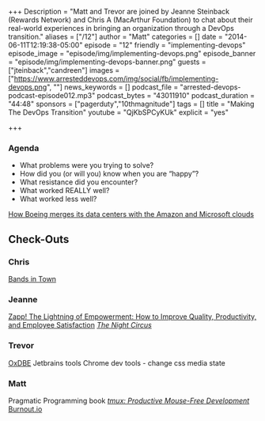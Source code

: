 +++
Description = "Matt and Trevor are joined by Jeanne Steinback (Rewards Network) and Chris A (MacArthur Foundation) to chat about their real-world experiences in bringing an organization through a DevOps transition."
aliases = ["/12"]
author = "Matt"
categories = []
date = "2014-06-11T12:19:38-05:00"
episode = "12"
friendly = "implementing-devops"
episode_image = "episode/img/implementing-devops.png"
episode_banner = "episode/img/implementing-devops-banner.png"
guests = ["jteinback","candreen"]
images = ["https://www.arresteddevops.com/img/social/fb/implementing-devops.png", ""]
news_keywords = []
podcast_file = "arrested-devops-podcast-episode012.mp3"
podcast_bytes = "43011910"
podcast_duration = "44:48"
sponsors = ["pagerduty","10thmagnitude"]
tags = []
title = "Making The DevOps Transition"
youtube = "QjKbSPCyKUk"
explicit = "yes"

+++
<h3>Agenda</h3>
<ul>
	<li>What problems were you trying to solve?</li>
	<li>How did you (or will you) know when you are “happy”?</li>
	<li>What resistance did you encounter?</li>
	<li>What worked REALLY well?</li>
	<li>What worked less well?</li>
</ul>
<a href="http://arstechnica.com/information-technology/2014/04/how-boeing-merges-its-data-centers-with-the-amazon-and-microsoft-clouds/">How Boeing merges its data centers with the Amazon and Microsoft clouds</a>

<h2>Check-Outs</h2>
<h3>Chris</h3>
<a href="http://www.bandsintown.com/home" target="_blank">Bands in Town</a>
<h3>Jeanne</h3>
<a href="http://www.amazon.com/Zapp-Lightning-Empowerment-Productivity-Satisfaction/dp/0449002829/ref=sr_1_4?s=books&amp;ie=UTF8&amp;qid=1402635370&amp;sr=1-4&amp;keywords=zap%21" target="_blank">Zapp! The Lightning of Empowerment: How to Improve Quality, Productivity, and Employee Satisfaction</a>
<em><a href="http://www.amazon.com/Night-Circus-Erin-Morgenstern/dp/0307744434/ref=sr_1_1?s=books&amp;ie=UTF8&amp;qid=1402635426&amp;sr=1-1&amp;keywords=knight+circus" target="_blank">The Night Circus</a></em>
<h3>Trevor</h3>
<a href="http://www.jetbrains.com/dbe/" target="_blank">OxDBE</a> Jetbrains tools
Chrome dev tools - change css media state
<h3>Matt</h3>
Pragmatic Programming book <a href="http://pragprog.com/book/bhtmux/tmux" target="_blank"><em>tmux: Productive Mouse-Free Development</em></a>
<a href="http://Burnout.io" target="_blank">Burnout.io</a>
